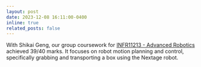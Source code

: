 ```yaml
---
layout: post
date: 2023-12-08 16:11:00-0400
inline: true
related_posts: false
---
```


With Shikai Geng, our group coursework for <a href="http://www.drps.ed.ac.uk/22-23/dpt/cxinfr11213.htm" target="_blank">INFR11213 - Advanced Robotics</a> achieved 39/40 marks. It focuses on robot motion planning and control, specifically grabbing and transporting a box using the Nextage robot.